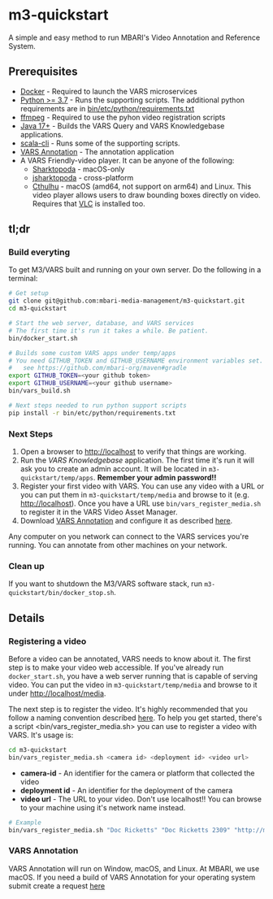 # m3-quickstart

A simple and easy method to run MBARI's Video Annotation and Reference System.

## Prerequisites

- [Docker](https://www.docker.com) - Required to launch the VARS microservices
- [Python >= 3.7](https://www.python.org) - Runs the supporting scripts. The additional python requirements are in [bin/etc/python/requirements.txt](requirements.txt)
- [ffmpeg](https://ffmpeg.org) - Required to use the pyhon video registration scripts
- [Java 17+](https://jdk.java.net/17/) - Builds the VARS Query and VARS Knowledgebase applications.
- [scala-cli](https://scala-cli.virtuslab.org) - Runs some of the supporting scripts.
- [VARS Annotation](https://github.com/mbari-media-management/vars-annotation/releases) - The annotation application
- A VARS Friendly-video player. It can be anyone of the following:
  - [Sharktopoda](https://github.com/mbari-media-management/Sharktopoda/releases) - macOS-only
  - [jsharktopoda](https://github.com/mbari-media-management/jsharktopoda/releases) - cross-platform
  - [Cthulhu](https://github.com/mbari-media-management/cthulhu/releases/tag/1.0.0) - macOS (amd64, not support on arm64) and Linux. This video player allows users to draw bounding boxes directly on video. Requires that [VLC](https://www.videolan.org) is installed too.

## tl;dr

### Build everyting

To get M3/VARS built and running on your own server. Do the following in a terminal:

```bash
# Get setup
git clone git@github.com:mbari-media-management/m3-quickstart.git
cd m3-quickstart

# Start the web server, database, and VARS services
# The first time it's run it takes a while. Be patient.
bin/docker_start.sh

# Builds some custom VARS apps under temp/apps
# You need GITHUB_TOKEN and GITHUB_USERNAME environment variables set.
#   see https://github.com/mbari-org/maven#gradle
export GITHUB_TOKEN=<your github token>
export GITHUB_USERNAME=<your github username>
bin/vars_build.sh

# Next steps needed to run python support scripts
pip install -r bin/etc/python/requirements.txt
```

### Next Steps

1. Open a browser to <http://localhost> to verify that things are working.
2. Run the _VARS Knowledgebase_ application. The first time it's run it will ask you to create an admin account. It will be located in `m3-quickstart/temp/apps`. __Remember your admin password!!__
3. Register your first video with VARS. You can use any video with a URL or you can put them in `m3-quickstart/temp/media` and browse to it (e.g. <http://localhost>). Once you have a URL use `bin/vars_register_media.sh` to register it in the VARS Video Asset Manager.
4. Download [VARS Annotation](https://github.com/mbari-media-management/vars-annotation/releases) and configure it as described [here](https://docs.mbari.org/vars-annotation/setup/).

Any computer on you network can connect to the VARS services you're running. You can annotate from other machines on your network.

### Clean up

If you want to shutdown the M3/VARS software stack, run `m3-quickstart/bin/docker_stop.sh`.

## Details

### Registering a video

Before a video can be annotated, VARS needs to know about it. The first step is to make your video web accessible. If you've already run `docker_start.sh`, you have a web server running that is capable of serving video. You can put the video in `m3-quickstart/temp/media` and browse to it under <http://localhost/media>.

The next step is to register the video. It's highly recommended that you follow a naming convention described [here](https://github.com/underwatervideo/UnderwaterVideoWorkingGroup/blob/master/Meetings/2016_Workshop/Documents/FINAL-2016VideoWorkshopReport.pdf). To help you get started, there's a script <bin/vars_register_media.sh> you can use to register a video with VARS. It's usage is:

```bash
cd m3-quickstart
bin/vars_register_media.sh <camera id> <deployment id> <video url>
```

- __camera-id__ - An identifier for the camera or platform that collected the video
- __deployment id__ - An identifier for the deployment of the camera
- __video url__ - The URL to your video. Don't use localhost!! You can browse to your machine using it's network name instead.

```bash
# Example
bin/vars_register_media.sh "Doc Ricketts" "Doc Ricketts 2309" "http://m3.shore.mbari.org/videos/master/2021/11/2309/D2309_20211109T132100.3Z_prores.mov"
```

### VARS Annotation

VARS Annotation will run on Window, macOS, and Linux. At MBARI, we use macOS. If you need a build of VARS Annotation for your operating system submit create a request [here](https://github.com/mbari-media-management/vars-annotation/issues)
